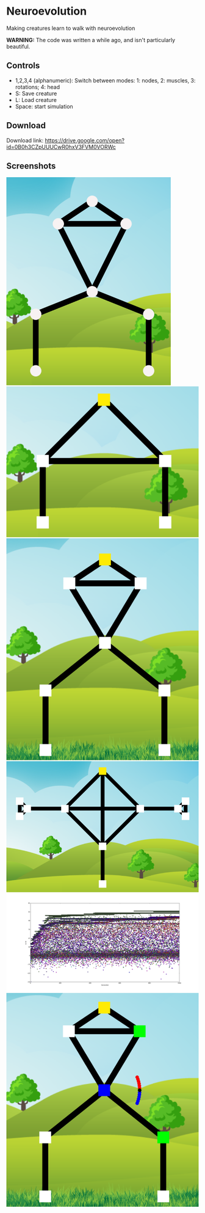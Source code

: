 # Neuroevolution

Making creatures learn to walk with neuroevolution

**WARNING:** The code was written a while ago, and isn't particularly beautiful.

## Controls
* 1,2,3,4 (alphanumeric): Switch between modes: 1: nodes, 2: muscles, 3: rotations; 4: head
* S: Save creature
* L: Load creature
* Space: start simulation

## Download
Download link: https://drive.google.com/open?id=0B0h3CZpUUUCwR0hxV3FVM0VORWc

## Screenshots
![](/Screenshots/Basic.png)
![](/Screenshots/Basic2.png)
![](/Screenshots/Complex.png)
![](/Screenshots/Eq.png)
![](/Screenshots/Score.png)
![](/Screenshots/V2.png)
